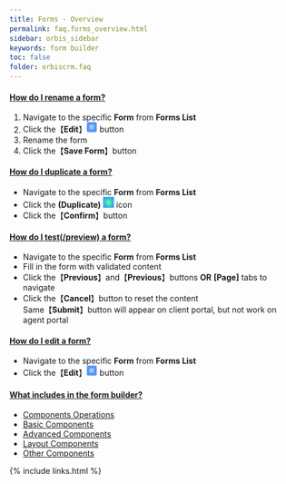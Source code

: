 ```yaml
---
title: Forms - Overview
permalink: faq.forms_overview.html
sidebar: orbis_sidebar
keywords: form builder
toc: false
folder: orbiscrm.faq
---
```


<div class="panel-group" id="accordion">
    <div class="panel panel-default">
        <div class="panel-heading">
            <h4 class="panel-title">
                <a class="noCrossRef accordion-toggle" data-toggle="collapse" data-parent="#accordion" href="#how-do-i-rename-a-form">
                    How do I rename a form?
                </a>
            </h4>
        </div>
        <div id="how-do-i-rename-a-form" class="panel-collapse collapse noCrossRef">
            <div class="panel-body">
                <ol>
                    <li>Navigate to the specific <b>Form</b> from <b>Forms List</b></li>
                    <li>Click the【<b>Edit</b>】<img src="images/edit.png" style="width: 4%"> button</li>
                    <li>Rename the form</li>
                    <li>Click the【<b>Save Form</b>】button</li>
                </ol>
            </div>
        </div>
    </div>
    <!-- /.panel -->
    <div class="panel panel-default">
        <div class="panel-heading">
            <h4 class="panel-title">
                <a class="noCrossRef accordion-toggle" data-toggle="collapse" data-parent="#accordion" href="#how-do-i-duplicate-a-form">
                    How do I duplicate a form?
                </a>
            </h4>
        </div>
        <div id="how-do-i-duplicate-a-form" class="panel-collapse collapse noCrossRef">
            <div class="panel-body">
                <ul>
                    <li>Navigate to the specific <b>Form</b> from <b>Forms List</b></li>
                    <li>Click the <b>(Duplicate)</b> <img src="images/duplicate_btn.png" style="width: 4%"> icon</li>
                    <li>Click the【<b>Confirm</b>】button</li>
                </ul>
            </div>
        </div>
    </div>
    <!-- /.panel -->
    <div class="panel panel-default">
        <div class="panel-heading">
            <h4 class="panel-title">
                <a class="noCrossRef accordion-toggle" data-toggle="collapse" data-parent="#accordion" href="#how-do-i-test-preview-a-form">
                    How do I test(/preview) a form?
                </a>
            </h4>
        </div>
        <div id="how-do-i-test-preview-a-form" class="panel-collapse collapse noCrossRef">
            <div class="panel-body">
                <ul>
                    <li>Navigate to the specific <b>Form</b> from <b>Forms List</b></li>
                    <li>Fill in the form with validated content</li>
                    <li>Click the【<b>Previous</b>】and【<b>Previous</b>】buttons <b>OR</b> <b>[Page]</b> tabs to navigate</li>
                    <li>Click the【<b>Cancel</b>】button to reset the content<br>
                        Same【<b>Submit</b>】button will appear on client portal, but not work on agent portal
                    </li>
                </ul>
            </div>
        </div>
    </div>
    <!-- /.panel -->
    <div class="panel panel-default">
        <div class="panel-heading">
            <h4 class="panel-title">
                <a class="noCrossRef accordion-toggle" data-toggle="collapse" data-parent="#accordion" href="#how-do-i-edit-a-form">
                    How do I edit a form?
                </a>
            </h4>
        </div>
        <div id="how-do-i-edit-a-form" class="panel-collapse collapse noCrossRef">
            <div class="panel-body">
                <ul>
                    <li>Navigate to the specific <b>Form</b> from <b>Forms List</b></li>
                    <li>Click the【<b>Edit</b>】<img src="images/edit.png" style="width: 4%"> button</li>
                </ul>
            </div>
        </div>
    </div>
    <!-- /.panel -->
    <div class="panel panel-default">
        <div class="panel-heading">
            <h4 class="panel-title">
                <a class="noCrossRef accordion-toggle" data-toggle="collapse" data-parent="#accordion" href="#what-includes-in-the-form-builder">
                    What includes in the form builder?
                </a>
            </h4>
        </div>
        <div id="what-includes-in-the-form-builder" class="panel-collapse collapse noCrossRef">
            <div class="panel-body">
                <ul>
                    <li><a href="faq.form_builder_component_operations.html">Components Operations</a></li>
                    <li><a href="faq.form_builder_basic.html">Basic Components</a></li>
                    <li><a href="faq.form_builder_advanced.html">Advanced Components</a></li>
                    <li><a href="faq.form_builder_layout.html">Layout Components</a></li>
                    <li><a href="faq.form_builder_other.html">Other Components</a></li>
                </ul>
            </div>
        </div>
    </div>
    <!-- /.panel -->
</div>
<!-- /.panel-group -->

{% include links.html %}
